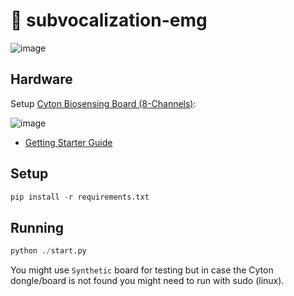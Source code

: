 # 🧠 subvocalization-emg
![image](https://user-images.githubusercontent.com/16140783/210358309-0f4abe70-c86a-4b87-aaa1-741f55dbb9a5.png)

## Hardware
Setup [Cyton Biosensing Board (8-Channels)](https://shop.openbci.com/products/cyton-biosensing-board-8-channel):

![image](https://user-images.githubusercontent.com/16140783/210357774-0cc2cb56-8e68-4f8a-9d3e-177a469efefe.png)

- [Getting Starter Guide](https://docs.openbci.com/GettingStarted/Boards/CytonGS/)

## Setup
```py
pip install -r requirements.txt
```

## Running
```py
python ./start.py
```
You might use `Synthetic` board for testing but in case the Cyton dongle/board is not found you might need to run with sudo (linux).
